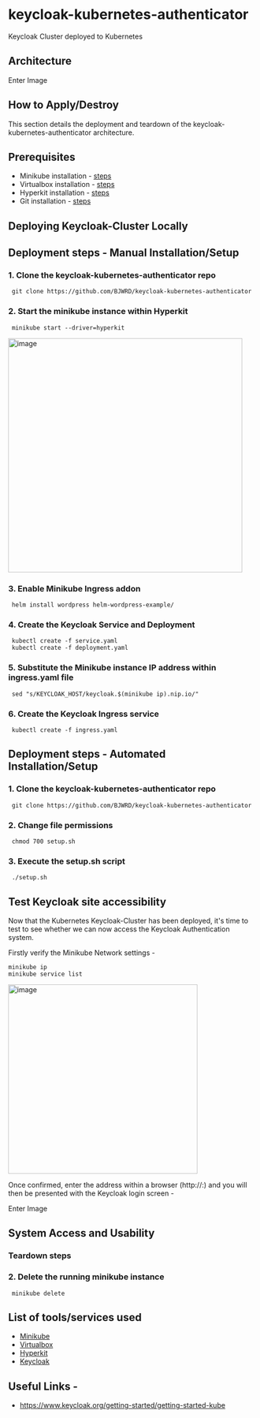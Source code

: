 # keycloak-kubernetes-authenticator
Keycloak Cluster deployed to Kubernetes

## Architecture
Enter Image

## How to Apply/Destroy
This section details the deployment and teardown of the keycloak-kubernetes-authenticator architecture. 

## Prerequisites
* Minikube installation - [steps](https://minikube.sigs.k8s.io/docs/start/)
* Virtualbox installation - [steps](https://www.virtualbox.org/wiki/Downloads) 
* Hyperkit installation - [steps](https://minikube.sigs.k8s.io/docs/drivers/hyperkit/)
* Git installation - [steps](https://git-scm.com/book/en/v2/Getting-Started-Installing-Git)

## Deploying Keycloak-Cluster Locally

## Deployment steps - Manual Installation/Setup

###	1. Clone the keycloak-kubernetes-authenticator repo
     git clone https://github.com/BJWRD/keycloak-kubernetes-authenticator

### 2. Start the minikube instance within Hyperkit
     minikube start --driver=hyperkit

<img width="475" alt="image" src="https://user-images.githubusercontent.com/83971386/209128607-3da863f9-b5f7-47ab-909c-fee6409a3b55.png">

### 3. Enable Minikube Ingress addon
     helm install wordpress helm-wordpress-example/
     
### 4. Create the Keycloak Service and Deployment
     kubectl create -f service.yaml
     kubectl create -f deployment.yaml

### 5. Substitute the Minikube instance IP address within ingress.yaml file
     sed "s/KEYCLOAK_HOST/keycloak.$(minikube ip).nip.io/" 
     
### 6. Create the Keycloak Ingress service
     kubectl create -f ingress.yaml
     
## Deployment steps - Automated Installation/Setup

###	1. Clone the keycloak-kubernetes-authenticator repo
     git clone https://github.com/BJWRD/keycloak-kubernetes-authenticator
     
### 2. Change file permissions
     chmod 700 setup.sh

### 3. Execute the setup.sh script
     ./setup.sh
     
## Test Keycloak site accessibility
Now that the Kubernetes Keycloak-Cluster has been deployed, it's time to test to see whether we can now access the Keycloak Authentication system.

Firstly verify the Minikube Network settings -

    minikube ip
    minikube service list
    
<img width="384" alt="image" src="https://user-images.githubusercontent.com/83971386/209134617-0ccd31a5-4cca-4dda-bf62-f48c7412d5e6.png">

Once confirmed, enter the address within a browser (http://<IP>:<Port>) and you will then be presented with the Keycloak login screen -

Enter Image

## System Access and Usability 

### Teardown steps


    
### 2.  Delete the running minikube instance
     minikube delete
     
## List of tools/services used
* [Minikube](https://minikube.sigs.k8s.io/docs/)
* [Virtualbox](https://www.virtualbox.org/wiki/Downloads)
* [Hyperkit](https://minikube.sigs.k8s.io/docs/drivers/hyperkit/)
* [Keycloak](https://www.keycloak.org)

## Useful Links -
* https://www.keycloak.org/getting-started/getting-started-kube
